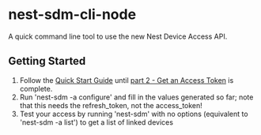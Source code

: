 # nest-sdm-cli-node

A quick command line tool to use the new Nest Device Access API.

## Getting Started

1) Follow the [Quick Start Guide](https://developers.google.com/nest/device-access/get-started) until [part 2 - Get an Access Token](https://developers.google.com/nest/device-access/authorize#get_an_access_token) is complete.
2) Run 'nest-sdm -a configure' and fill in the values generated so far; note that this needs the refresh_token, not the access_token!
3) Test your access by running 'nest-sdm' with no options (equivalent to 'nest-sdm -a list') to get a list of linked devices